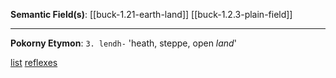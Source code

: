 **Semantic Field(s)**:
[[buck-1.21-earth-land]]
[[buck-1.2.3-plain-field]]

---

**Pokorny Etymon**: 
`3. lendh-`
'heath, steppe, open *land*'

[list](https://lrc.la.utexas.edu/lex/master#P3389)
[reflexes](https://lrc.la.utexas.edu/lex/master/1167)